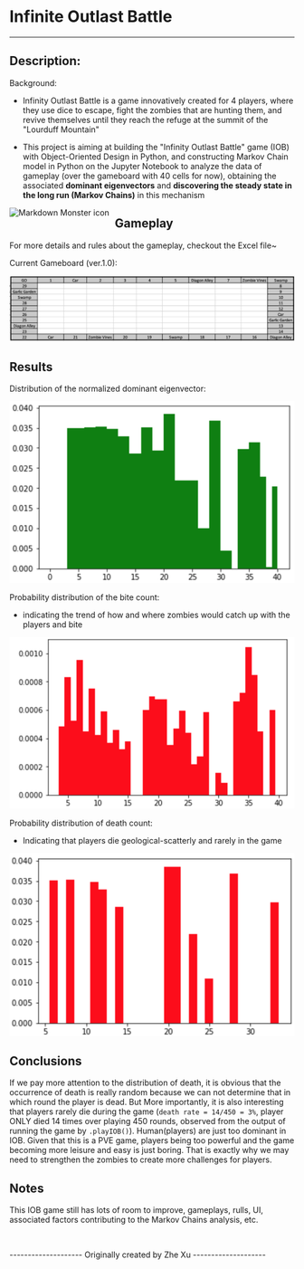 # Infinite Outlast Battle
--------------------------------------------------------------------------

## Description:

Background:

* Infinity Outlast Battle is a game innovatively created for 4 players, where they use dice to escape, fight the zombies that are hunting them, and revive themselves until they reach the refuge at the summit of the "Lourduff Mountain"

* This project is aiming at building the "Infinity Outlast Battle" game (IOB) with Object-Oriented Design in Python, and constructing Markov Chain model in Python on the Jupyter Notebook to analyze the data of gameplay (over the gameboard with 40 cells for now), obtaining the associated <b>dominant eigenvectors</b> and <b>discovering the steady state in the long run (Markov Chains)</b> in this mechanism

<img src="http://4.bp.blogspot.com/-CWPzr-iDdqA/UK2JcK-TLmI/AAAAAAAAA_s/hvhC4LFDYYI/s1600/run%2Bforest.jpg"
     alt="Markdown Monster icon"
     style="float: left; margin-right: 10px;" />


## Gameplay

For more details and rules about the gameplay, checkout the Excel file~

Current Gameboard (ver.1.0):

![IOBgameboard](https://raw.githubusercontent.com/xuzhe0205/IOB_markovchain/master/assets/IOBgameboard.jpg)


## Results

Distribution of the normalized dominant eigenvector:

![Normalized Dominant Eigenvector](https://raw.githubusercontent.com/xuzhe0205/IOB_markovchain/master/assets/NormDomEigv.jpg)

Probability distribution of the bite count:

* indicating the trend of how and where zombies would catch up with the players and bite

![Probability Distribution of Bite Count](https://raw.githubusercontent.com/xuzhe0205/IOB_markovchain/master/assets/ProbDistBitten.jpg)

Probability distribution of death count:

* Indicating that players die geological-scatterly and rarely in the game

![Probability Distribution of Death Count](https://raw.githubusercontent.com/xuzhe0205/IOB_markovchain/master/assets/ProbDistDeath.jpg)


## Conclusions

If we pay more attention to the distribution of death, it is obvious that the occurrence of death is really random because we can not determine that in which round the player is dead. But More importantly, it is also interesting that players rarely die during the game (```death rate = 14/450 = 3%```, player ONLY died 14 times over playing 450 rounds, observed from the output of running the game by ```.playIOB()```). Human(players) are just too dominant in IOB. Given that this is a PVE game, players being too powerful and the game becoming more leisure and easy is just boring. That is exactly why we may need to strengthen the zombies to create more challenges for players.


## Notes

This IOB game still has lots of room to improve, gameplays, rulls, UI, associated factors contributing to the Markov Chains analysis, etc.

<br>

-------------------- Originally created by Zhe Xu --------------------
